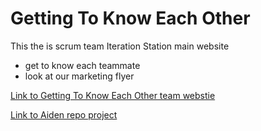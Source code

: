 # Getting To Know Each Other

This the is scrum team  Iteration Station main website
- get to know each teammate
- look at our marketing flyer


[Link to Getting To Know Each Other team webstie](https://witty-meadow-055b73d10.1.azurestaticapps.net/)

[Link to Aiden repo project](https://github.com/EricJPogue/Aidan)
